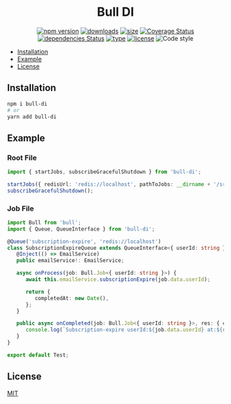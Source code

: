 <h1 align="center">Bull DI</h1>

<div align="center">

[![npm version](https://badge.fury.io/js/bull-di.svg)](https://badge.fury.io/js/bull-di)
[![downloads](https://img.shields.io/npm/dm/bull-di.svg)](https://www.npmjs.com/package/bull-di)
[![size](https://img.shields.io/bundlephobia/minzip/bull-di)](https://bundlephobia.com/result?p=bull-di)
[![Coverage Status](https://img.shields.io/codecov/c/github/muzikanto/bull-di/master.svg)](https://codecov.io/gh/muzikanto/bull-di/branch/master)
[![dependencies Status](https://david-dm.org/bull-di/status.svg)](https://david-dm.org/bull-di)
[![type](https://badgen.net/npm/types/bull-di)](https://badgen.net/npm/types/bull-di)
[![license](https://img.shields.io/badge/license-MIT-blue.svg)](https://github.com/muzikanto/bull-di/blob/master/LICENSE)
![Code style](https://img.shields.io/badge/code_style-prettier-ff69b4.svg)

</div>

<!-- TOC -->

-  [Installation](#installation)
-  [Example](#example)
-  [License](#license)

<!-- /TOC -->

## Installation

```sh
npm i bull-di
# or
yarn add bull-di
```

## Example

### Root File

```typescript jsx
import { startJobs, subscribeGracefulShutdown } from 'bull-di';

startJobs({ redisUrl: 'redis://localhost', pathToJobs: __dirname + '/src/jobs' });
subscribeGracefulShutdown();
```

### Job File

```typescript jsx
import Bull from 'bull';
import { Queue, QueueInterface } from 'bull-di';

@Queue('subscription-expire', 'redis://localhost')
class SubscriptionExpireQueue extends QueueInterface<{ userId: string }, { completedAt: Date }> {
   @Inject(() => EmailService)
   public emailService!: EmailService;

   async onProcess(job: Bull.Job<{ userId: string }>) {
      await this.emailService.subscriptionExpire(job.data.userId);

      return {
         completedAt: new Date(),
      };
   }

   public async onCompleted(job: Bull.Job<{ userId: string }>, res: { completedAt: Date }) {
      console.log(`Subscription-expire userId:${job.data.userId} at:${res.completedAt}`);
   }
}

export default Test;
```

## License

[MIT](LICENSE)

